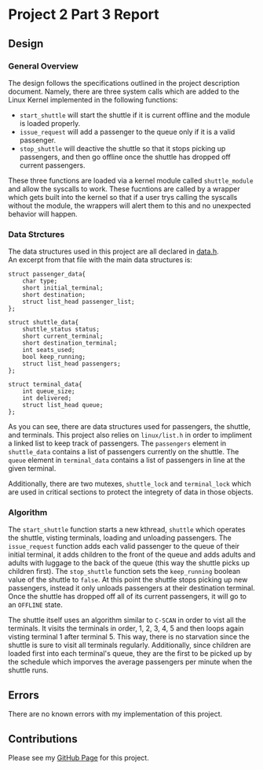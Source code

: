 # Project 2 Part 3 Report #

## Design ##

### General Overview ###

The design follows the specifications outlined in the project
description document. Namely, there are three system calls
which are added to the Linux Kernel implemented in the following
functions:	

- `start_shuttle` will start the shuttle if it is current offline and the module is loaded properly.
- `issue_request` will add a passenger to the queue only if it is a valid passenger.
- `stop_shuttle` will deactive the shuttle so that it stops picking up passengers, and then go offline once the shuttle has dropped off current passengers.

These three functions are loaded via a kernel module called `shuttle_module`
and allow the syscalls to work. These fucntions are called by a wrapper
which gets built into the kernel so that if a user trys calling the
syscalls without the module, the wrappers will alert them to this
and no unexpected behavior will happen. 

### Data Strctures ###

The data structures used in this project are all declared in [data.h](/src/data.h).		
An excerpt from that file with the main data structures is:		

	struct passenger_data{
		char type;
		short initial_terminal;
		short destination;
		struct list_head passenger_list;
	};

	struct shuttle_data{
		shuttle_status status;
		short current_terminal;
		short destination_terminal;
		int seats_used;
		bool keep_running;
		struct list_head passengers;
	};

	struct terminal_data{
		int queue_size;
		int delivered;
		struct list_head queue; 
	};

As you can see, there are data structures used for passengers, the shuttle, and terminals. 
This project also relies on `linux/list.h` in order to impliment a linked list to keep
track of passengers. The `passengers` element in `shuttle_data` contains a list of passengers 
currently on the shuttle. The `queue` element in `terminal_data` contains a list of passengers
in line at the given terminal.

Additionally, there are two mutexes, `shuttle_lock` and `terminal_lock` which are used in critical
sections to protect the integrety of data in those objects.


### Algorithm ###

The `start_shuttle` function starts a new kthread, `shuttle` which operates the shuttle, visting terminals, loading and unloading passengers.
The `issue_request` function adds each valid passenger to the queue of their initial terminal, it adds children to the front of the queue and adds adults and adults with luggage to the back of the queue (this way the shuttle picks up children first). 
The `stop_shuttle` function sets the `keep_running` boolean value of the shuttle to `false`. At this point the shuttle stops
picking up new passengers, instead it only unloads passengers at their destination terminal. Once the shuttle has dropped off all of its current
passengers, it will go to an `OFFLINE` state.

The shuttle itself uses an algorithm similar to `C-SCAN` in order to vist all the terminals. It visits the terminals in order, 1, 2, 3, 4, 5 and then loops again visting terminal 1 after terminal 5. This way, there is no starvation since the shuttle is sure to visit all terminals regularly. Additionally, since children are loaded first into each terminal's queue, they are the first to be picked up by the schedule which imporves the average passengers per minute when the shuttle runs.

## Errors ##

There are no known errors with my implementation of this project. 

## Contributions ##

Please see my [GitHub Page](https://github.com/easyxtarget/COP4610-Project-2/graphs/contributors) for this project.

